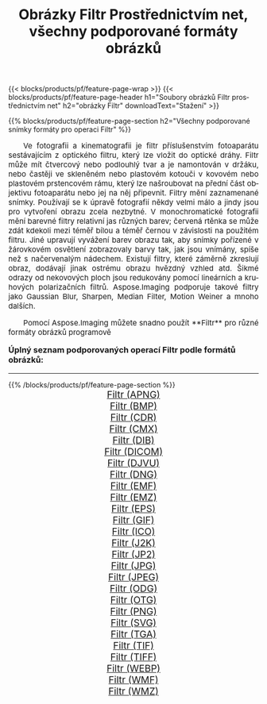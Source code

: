 ﻿---
title: Obrázky Filtr Prostřednictvím net, všechny podporované formáty obrázků 
weight: 3920
url: /cs/net/filter/ 
lang: cs
langdirlevel: 2
locales: zh-hans,ja,it,ru,de,es,fr,nl,id,lt,pl,pt,vi,tr,ko,zh-hant,ar,hi,th,sv,cs,uk,he
description: Pomocí Aspose.Imaging můžete snadno Filtr obrázky přes net
---

{{< blocks/products/pf/feature-page-wrap >}}
{{< blocks/products/pf/feature-page-header h1="Soubory obrázků Filtr prostřednictvím net" h2="obrázky Filtr" downloadText="Stažení" >}}


{{% blocks/products/pf/feature-page-section  h2="Všechny podporované snímky formáty pro operaci Filtr" %}}
<p align="justify" style="text-indent:2em;font-size:15px;">
Ve fotografii a kinematografii je filtr příslušenstvím fotoaparátu sestávajícím z optického filtru, který lze vložit do optické dráhy. Filtr může mít čtvercový nebo podlouhlý tvar a je namontován v držáku, nebo častěji ve skleněném nebo plastovém kotouči v kovovém nebo plastovém prstencovém rámu, který lze našroubovat na přední část objektivu fotoaparátu nebo jej na něj připevnit. Filtry mění zaznamenané snímky. Používají se k úpravě fotografií někdy velmi málo a jindy jsou pro vytvoření obrazu zcela nezbytné. V monochromatické fotografii mění barevné filtry relativní jas různých barev; červená rtěnka se může zdát kdekoli mezi téměř bílou a téměř černou v závislosti na použitém filtru. Jiné upravují vyvážení barev obrazu tak, aby snímky pořízené v žárovkovém osvětlení zobrazovaly barvy tak, jak jsou vnímány, spíše než s načervenalým nádechem. Existují filtry, které záměrně zkreslují obraz, dodávají jinak ostrému obrazu hvězdný vzhled atd. Šikmé odrazy od nekovových ploch jsou redukovány pomocí lineárních a kruhových polarizačních filtrů. Aspose.Imaging podporuje takové filtry jako Gaussian Blur, Sharpen, Median Filter, Motion Weiner a mnoho dalších.
</p>
<p align="justify" style="text-indent:2em;font-size:15px;">
Pomocí Aspose.Imaging můžete snadno použít **Filtr** pro různé formáty obrázků programově
</p>
<h3 style="margin-top:16px;">
Úplný seznam podporovaných operací Filtr podle formátů obrázků:
</h3>
<hr/>
{{% /blocks/products/pf/feature-page-section %}}
<div class="container-fluid productfamilypage bg-gray">
    <div class="convertypes bg-gray agp-content section">
        <div class="container">
		<div class="row other-converters" style="gap: 10px;font-size: 19px;text-align:center;">
		    <div class='col-md-3 other-converter remove-lp remove-rp'><a href="/imaging/cs/net/filter/apng/" style="padding:15px;">Filtr (APNG)</a></div><div class='col-md-3 other-converter remove-lp remove-rp'><a href="/imaging/cs/net/filter/bmp/" style="padding:15px;">Filtr (BMP)</a></div><div class='col-md-3 other-converter remove-lp remove-rp'><a href="/imaging/cs/net/filter/cdr/" style="padding:15px;">Filtr (CDR)</a></div><div class='col-md-3 other-converter remove-lp remove-rp'><a href="/imaging/cs/net/filter/cmx/" style="padding:15px;">Filtr (CMX)</a></div><div class='col-md-3 other-converter remove-lp remove-rp'><a href="/imaging/cs/net/filter/dib/" style="padding:15px;">Filtr (DIB)</a></div><div class='col-md-3 other-converter remove-lp remove-rp'><a href="/imaging/cs/net/filter/dicom/" style="padding:15px;">Filtr (DICOM)</a></div><div class='col-md-3 other-converter remove-lp remove-rp'><a href="/imaging/cs/net/filter/djvu/" style="padding:15px;">Filtr (DJVU)</a></div><div class='col-md-3 other-converter remove-lp remove-rp'><a href="/imaging/cs/net/filter/dng/" style="padding:15px;">Filtr (DNG)</a></div><div class='col-md-3 other-converter remove-lp remove-rp'><a href="/imaging/cs/net/filter/emf/" style="padding:15px;">Filtr (EMF)</a></div><div class='col-md-3 other-converter remove-lp remove-rp'><a href="/imaging/cs/net/filter/emz/" style="padding:15px;">Filtr (EMZ)</a></div><div class='col-md-3 other-converter remove-lp remove-rp'><a href="/imaging/cs/net/filter/eps/" style="padding:15px;">Filtr (EPS)</a></div><div class='col-md-3 other-converter remove-lp remove-rp'><a href="/imaging/cs/net/filter/gif/" style="padding:15px;">Filtr (GIF)</a></div><div class='col-md-3 other-converter remove-lp remove-rp'><a href="/imaging/cs/net/filter/ico/" style="padding:15px;">Filtr (ICO)</a></div><div class='col-md-3 other-converter remove-lp remove-rp'><a href="/imaging/cs/net/filter/j2k/" style="padding:15px;">Filtr (J2K)</a></div><div class='col-md-3 other-converter remove-lp remove-rp'><a href="/imaging/cs/net/filter/jp2/" style="padding:15px;">Filtr (JP2)</a></div><div class='col-md-3 other-converter remove-lp remove-rp'><a href="/imaging/cs/net/filter/jpg/" style="padding:15px;">Filtr (JPG)</a></div><div class='col-md-3 other-converter remove-lp remove-rp'><a href="/imaging/cs/net/filter/jpeg/" style="padding:15px;">Filtr (JPEG)</a></div><div class='col-md-3 other-converter remove-lp remove-rp'><a href="/imaging/cs/net/filter/odg/" style="padding:15px;">Filtr (ODG)</a></div><div class='col-md-3 other-converter remove-lp remove-rp'><a href="/imaging/cs/net/filter/otg/" style="padding:15px;">Filtr (OTG)</a></div><div class='col-md-3 other-converter remove-lp remove-rp'><a href="/imaging/cs/net/filter/png/" style="padding:15px;">Filtr (PNG)</a></div><div class='col-md-3 other-converter remove-lp remove-rp'><a href="/imaging/cs/net/filter/svg/" style="padding:15px;">Filtr (SVG)</a></div><div class='col-md-3 other-converter remove-lp remove-rp'><a href="/imaging/cs/net/filter/tga/" style="padding:15px;">Filtr (TGA)</a></div><div class='col-md-3 other-converter remove-lp remove-rp'><a href="/imaging/cs/net/filter/tif/" style="padding:15px;">Filtr (TIF)</a></div><div class='col-md-3 other-converter remove-lp remove-rp'><a href="/imaging/cs/net/filter/tiff/" style="padding:15px;">Filtr (TIFF)</a></div><div class='col-md-3 other-converter remove-lp remove-rp'><a href="/imaging/cs/net/filter/webp/" style="padding:15px;">Filtr (WEBP)</a></div><div class='col-md-3 other-converter remove-lp remove-rp'><a href="/imaging/cs/net/filter/wmf/" style="padding:15px;">Filtr (WMF)</a></div><div class='col-md-3 other-converter remove-lp remove-rp'><a href="/imaging/cs/net/filter/wmz/" style="padding:15px;">Filtr (WMZ)</a></div>
                </div>
        </div>
    </div>
</div>
<br/>

